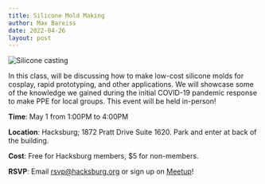 ```yaml
---
title: Silicone Mold Making
author: Max Bareiss
date: 2022-04-26
layout: post
---
```


![Silicone casting](//hacksburg.org/images/silicone.jpg)

In this class, will be discussing how to make low-cost silicone molds for cosplay, rapid prototyping, and other applications. We will showcase some of the knowledge we gained during the initial COVID-19 pandemic response to make PPE for local groups. This event will be held in-person!

**Time**: May 1 from 1:00PM to 4:00PM

**Location**: Hacksburg; 1872 Pratt Drive Suite 1620. Park and enter at back of the building.

**Cost**: Free for Hacksburg members, $5 for non-members.

**RSVP**: Email [rsvp@hacksburg.org](mailto:rsvp@hacksburg.org) or sign up on [Meetup](https://www.meetup.com/HacksburgVA/events/284222271/)!
